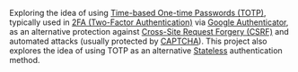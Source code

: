 Exploring the idea of using [Time-based One-time Passwords (TOTP)](https://en.wikipedia.org/wiki/Time-based_One-time_Password_Algorithm), typically used in [2FA (Two-Factor Authentication)](https://en.wikipedia.org/wiki/Two-factor_authentication) via [Google Authenticator](https://support.google.com/accounts/answer/1066447?hl=en), as an alternative protection against [Cross-Site Request Forgery (CSRF)](https://www.owasp.org/index.php/Cross-Site_Request_Forgery_%28CSRF%29) and automated attacks (usually protected by [CAPTCHA](https://en.wikipedia.org/wiki/CAPTCHA)). This project also explores the idea of using TOTP as an alternative [Stateless](http://stackoverflow.com/questions/844536/advantages-of-stateless-programming) authentication method.